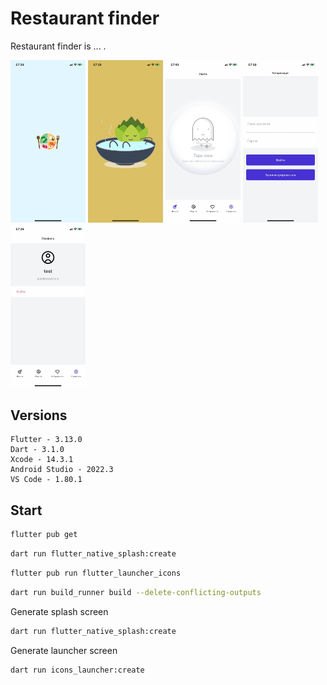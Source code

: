 # Restaurant finder

Restaurant finder is ... .

<p float="center">
  <img src="./media/native_splash.jpeg" width="120" />
  <img src="./media/splash.jpeg"  width="120" /> 
  <img src="./media/tape.jpeg" width="120" />
  <img src="./media/auth.jpeg"  width="120" /> 
  <img src="./media/profile.jpeg" width="120" />
</p>

## Versions

```
Flutter - 3.13.0
Dart - 3.1.0
Xcode - 14.3.1
Android Studio - 2022.3
VS Code - 1.80.1
```

## Start

```sh
flutter pub get
```

```sh
dart run flutter_native_splash:create
```

```sh
flutter pub run flutter_launcher_icons
```

```sh
dart run build_runner build --delete-conflicting-outputs
```

Generate splash screen

```sh
dart run flutter_native_splash:create
```

Generate launcher screen

```sh
dart run icons_launcher:create
```